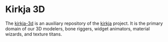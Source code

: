 # Kirkja 3D

The [kirkja-3d](./) is an auxiliary repository of the [kirkja](../kirkja) project. It is the primary domain of our 3D modelers, bone riggers, widget animators, material wizards, and texture titans.

